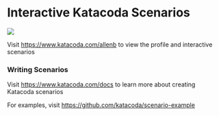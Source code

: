# Interactive Katacoda Scenarios

[![](http://shields.katacoda.com/katacoda/allenb/count.svg)](https://www.katacoda.com/allenb "Get your profile on Katacoda.com")

Visit https://www.katacoda.com/allenb to view the profile and interactive scenarios

### Writing Scenarios
Visit https://www.katacoda.com/docs to learn more about creating Katacoda scenarios

For examples, visit https://github.com/katacoda/scenario-example

